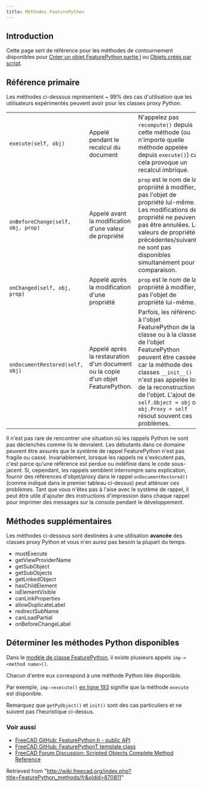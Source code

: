 ```yaml
---
title: Méthodes FeaturePython
---
```

## Introduction

Cette page sert de référence pour les méthodes de contournement disponibles pour [Créer un objet FeaturePython partie I](/Create_a_FeaturePython_object_part_I/fr "Create a FeaturePython object part I/fr") ou [Objets créés par script](/Scripted_objects/fr "Scripted objects/fr").

## Référence primaire

Les méthodes ci-dessous représentent ~ 99% des cas d'utilisation que les utilisateurs expérimentés peuvent avoir pour les classes proxy Python.

|  |  |  |
| --- | --- | --- |
| `execute(self, obj)` | Appelé pendant le recalcul du document | N'appelez pas `recompute()` depuis cette méthode (ou n'importe quelle méthode appelée depuis `execute()`) car cela provoque un recalcul imbriqué. |
| `onBeforeChange(self, obj, prop)` | Appelé avant la modification d'une valeur de propriété | `prop` est le nom de la propriété à modifier, pas l'objet de propriété lui-même. Les modifications de propriété ne peuvent pas être annulées. Les valeurs de propriétés précédentes/suivantes ne sont pas disponibles simultanément pour la comparaison. |
| `onChanged(self, obj, prop)` | Appelé après la modification d'une propriété | `prop` est le nom de la propriété à modifier, pas l'objet de propriété lui-même. |
| `onDocumentRestored(self, obj)` | Appelé après la restauration d'un document ou la copie d'un objet FeaturePython. | Parfois, les références à l'objet FeaturePython de la classe ou à la classe de l'objet FeaturePython peuvent être cassées, car la méthode des classes `__init__()` n'est pas appelée lors de la reconstruction de l'objet. L'ajout de `self.Object = obj` ou `obj.Proxy = self` résout souvent ces problèmes. |

Il n'est pas rare de rencontrer une situation où les rappels Python ne sont pas déclenchés comme ils le devraient. Les débutants dans ce domaine peuvent être assurés que le système de rappel FeaturePython n'est pas fragile ou cassé. Invariablement, lorsque les rappels ne s'exécutent pas, c'est parce qu'une référence est perdue ou indéfinie dans le code sous-jacent. Si, cependant, les rappels semblent interrompre sans explication, fournir des références d'objet/proxy dans le rappel `onDocumentRestored()` (comme indiqué dans le premier tableau ci-dessus) peut atténuer ces problèmes. Tant que vous n'êtes pas à l'aise avec le système de rappel, il peut être utile d'ajouter des instructions d'impression dans chaque rappel pour imprimer des messages sur la console pendant le développement.

## Méthodes supplémentaires

Les méthodes ci-dessous sont destinées à une utilisation **avancée** des classes proxy Python et vous n'en aurez pas besoin la plupart du temps.

* mustExecute
* getViewProviderName
* getSubObject
* getSubObjects
* getLinkedObject
* hasChildElement
* isElementVisible
* canLinkProperties
* allowDuplicateLabel
* redirectSubName
* canLoadPartial
* onBeforeChangeLabel

## Déterminer les méthodes Python disponibles

Dans le [modèle de classe FeaturePython](https://github.com/FreeCAD/FreeCAD/blob/76e74294894bbce46d006e149315c6274d206278/src/App/FeaturePython.h#L161-L351), il existe plusieurs appels `imp-><method name>()`.

Chacun d'entre eux correspond à une méthode Python liée disponible.

Par exemple, `imp->execute()` [en ligne 193](https://github.com/FreeCAD/FreeCAD/blob/76e74294894bbce46d006e149315c6274d206278/src/App/FeaturePython.h#L193) signifie que la méthode `execute` est disponible.

Remarquez que `getPyObject()` et `init()` sont des cas particuliers et ne suivent pas l'heuristique ci-dessus.

### Voir aussi

* [FreeCAD GitHub: FeaturePython.h - public API](https://github.com/FreeCAD/FreeCAD/blob/76e74294894bbce46d006e149315c6274d206278/src/App/FeaturePython.h#L44-L86)
* [FreeCAD GitHub: FeaturePythonT template class](https://github.com/FreeCAD/FreeCAD/blob/76e74294894bbce46d006e149315c6274d206278/src/App/FeaturePython.h#L167)
* [FreeCAD Forum Discussion: Scripted Objects Complete Method Reference](https://forum.freecadweb.org/viewtopic.php?f=22&t=49194)

Retrieved from "<http://wiki.freecad.org/index.php?title=FeaturePython_methods/fr&oldid=870811>"